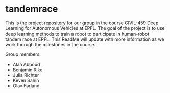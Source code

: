 # tandemrace

This is the project repository for our group in the course CIVIL-459 Deep Learning for Autonomous Vehicles at EPFL. The goal of the project is to use deep learning methods to train a robot to participate in human-robot tandem race at EPFL. This ReadMe will update with more information as we work thorugh the milestones in the course.

Group members:

- Alaa Abboud
- Benjamin Rike
- Julia Richter
- Keven Sahin
- Olav Førland
